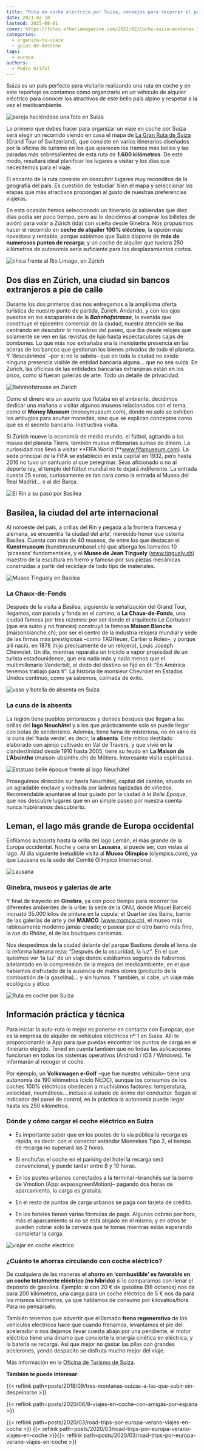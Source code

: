 ```yaml
---
title: "Ruta en coche eléctrico por Suiza, consejos para recorrer el país"
date: 2021-02-10
lastmod: 2025-08-01
cover: https://fotos.etheriamagazine.com/2021/02/Coche-suiza-montanas.jpg
categories: 
  - organiza-tu-viaje
  - guias-de-destino
tags: 
  - europa
authors: 
  - Pedro Grifol
---
```


Suiza es un país perfecto para visitarlo realizando una ruta en coche y en este 
reportaje os contamos cómo organizarlo en un vehículo de alquiler eléctrico para conocer 
los atractivos de este bello país alpino y respetar a la vez el medioambiente. 

![pareja haciéndose una foto en Suiza](https://fotos.etheriamagazine.com/2021/02/coche-Grand-Tour-Suiza.jpg "Ruta en coche por Suiza. © Mattias Nutt")

<!-- LEGACY_UPDATED: **Actualizado 8/2025** -->

Lo primero que debes hacer para organizar un viaje en coche por Suiza será elegir un 
recorrido viendo en casa el mapa de [La Gran Ruta de 
Suiza](https://grandtour.myswitzerland.com/es/) (Grand Tour of Switzerland), que 
consiste en varios itinerarios diseñados por la oficina de turismo en los que aparecen 
los tramos más bellos y las paradas más sobresalientes de esta ruta de **1.600 
kilómetros**. De este modo, resultará ideal planificar los lugares a visitar y los días 
que necesitemos para el viaje. 

El encanto de la ruta consiste en descubrir lugares muy recónditos de la geografía del 
país. Es cuestión de ‘estudiar’ bien el mapa y seleccionar las etapas que más atractivos 
propongan al gusto de nuestras preferencias viajeras. 

En esta ocasión hemos seleccionado un itinerario (a sabiendas que diez días podía ser 
poco tiempo, pero así lo decidimos al comprar los billetes de avión) para volar a Zúrich 
(ida) con vuelta desde Ginebra. Nos propusimos hacer el recorrido en **coche de alquiler 
100% eléctrico**, la opción más novedosa y rentable, porque sabíamos que Suiza dispone 
de **más de numerosos puntos de recarga**; y un coche de alquiler que tuviera 250 
kilómetros de autonomía sería suficiente para los desplazamientos cortos. 

![chica frente al Río Limago, en Zúrich](https://fotos.etheriamagazine.com/2021/02/Suiza-coche-Zurich-Limago.jpg "Río Limago, en Zúrich. © Pedro Grifol")

## Dos días en Zúrich, una ciudad sin bancos extranjeros a pie de calle

Durante los dos primeros días nos entregamos a la amplísima oferta turística de nuestro 
punto de partida, Zúrich. Andando, y con los ojos puestos en los escaparates de la 
_**Bahnhofstrasse**_, la avenida que constituye el epicentro comercial de la ciudad, 
nuestra atención se iba centrando en descubrir lo novedoso del paseo, que iba desde 
relojes que solamente se ven en las revistas de lujo hasta espectaculares cajas de 
bombones. Lo que más nos extrañaba era la inexistente presencia en las aceras de los 
bancos que gestionan los bienes privados de todo el planeta. Y ‘descubrimos’ –por si no 
lo sabéis– que en toda la ciudad no existe ninguna presencia visible de entidad bancaria 
alguna… que no sea suiza. En Zúrich, las oficinas de las entidades bancarias extranjeras 
están en los pisos, como si fueran galerías de arte. Todo un detalle de privacidad. 

![Bahnhofstrasse en Zúrich](https://fotos.etheriamagazine.com/2021/02/Suiza-coche-Zurich.-Bahnhofstrasse.jpg "Bahnhofstrasse en Zúrich. © P. Grifol")

Como el dinero era un asunto que flotaba en el ambiente, decidimos dedicar una mañana a 
visitar algunos museos relacionados con el tema, como el **Money Museum** 
(moneymuseum.com), donde no solo se exhiben los artilugios para acuñar monedas, sino que 
se explican conceptos como qué es el secreto bancario. Instructiva visita. 

Si Zúrich mueve la economía de medio mundo, el fútbol, agitando a las masas del planeta 
Tierra, también mueve millonarias sumas de dinero. La curiosidad nos llevó a visitar 
**FIFA World (**www.fifamuseum.com). La sede principal de la FIFA se estableció en esta 
capital en 1932, pero hasta 2016 no tuvo un santuario al que peregrinar. Seas aficionado 
o no al deporte rey, el templo del fútbol mundial no te dejará indiferente. La entrada 
cuesta 25 euros, curiosamente es tan cara como la entrada al Museo del Real Madrid… o al 
del Barça. 

![El Rin a su paso por Basilea](https://fotos.etheriamagazine.com/2021/02/Suiza-coche-Basilea-rin.jpg "El Rin a su paso por Basilea. © P. Grifol")

## Basilea, la ciudad del arte internacional

Al noroeste del país, a orillas del Rin y pegada a la frontera francesa y alemana, se 
encuentra ‘la ciudad del arte’, merecido honor que ostenta Basilea. Cuenta con más de 40 
museos, de entre los que destacan el **Kunstmuseum** (kunstmuseumbasel.ch) que alberga 
los llamados 10 'picassos' fundamentales, y el **Museo de Jean Tinguely** 
(www.tinguely.ch) maestro de la escultura en hierro y famoso por sus piezas mecánicas 
construidas a partir del reciclaje de todo tipo de materiales. 

![Museo Tinguely en Basilea](https://fotos.etheriamagazine.com/2021/02/Suiza-coche-Basilea-Museo-Tinguely.jpg "Museo Tinguely en Basilea. © P. Grifol")

### La Chaux-de-Fonds

Después de la visita a Basilea, siguiendo la señalización del Grand Tour, llegamos, con 
parada y fonda en el camino, a **La Chaux-de-Fonds**, una ciudad famosa por tres 
razones: por ser donde el arquitecto Le Corbusier (que era suizo y no francés) construyó 
la famosa **Maison Blanche** (maisonblanche.ch); por ser el centro de la industria 
relojera mundial y sede de las firmas más prestigiosas –como TAGHeuer, Cartier o Rolex–; 
y porque allí nació, en 1878 (hijo precisamente de un relojero), Louis Joseph Chevrolet. 
Un día, mientras reparaba un triciclo a vapor propiedad de un turista estadounidense, 
que era nada más y nada menos que el multimillonario Vanderbilt, el dedo del destino se 
fijó en él: “En América tenemos trabajo para ti”. La historia de monsieur Chevrolet en 
Estados Unidos continuó, como ya sabemos, colmada de éxito. 

![vaso y botella de absenta en Suiza](https://fotos.etheriamagazine.com/2021/02/Suiza-coche-absenta.jpg "La Maison de L’Absinthe de Môtiers. © P. Grifol")

### La cuna de la absenta

La región tiene pueblos pintorescos y densos bosques que llegan a las orillas del **lago 
Neuchâtel** y a los que prácticamente solo se puede llegar con botas de senderismo. 
Además, tiene fama de misteriosa, no en vano es la cuna del ‘hada verde’, es decir, la 
**absenta**. Este mítico destilado elaborado con ajenjo cultivado en Val de Travers, y 
que vivió en la clandestinidad desde 1910 hasta 2005, tiene su feudo en **La Maison de 
L’Absinthe** (maison-absinthe.ch) de Môtiers. Interesante visita espirituosa. 

![Estatuas belle époque frente al lago Neuchâtel](https://fotos.etheriamagazine.com/2021/02/Suiza-coche-neuchatel.jpg "La 'Belle Époque' en Neuchâtel. © P. Grifol")

Proseguimos dirección sur hasta Neuchâtel, capital del cantón, situada en un agradable 
enclave y rodeada por laderas tapizadas de viñedos. Recomendable apuntarse al tour 
guiado por la ciudad _à la Belle Époque_, que nos descubre lugares que en un simple 
paseo por nuestra cuenta nunca hubiéramos descubierto. 

## Leman, el lago más grande de Europa occidental

Enfilamos autopista hasta la orilla del lago Lemán, el más grande de la Europa 
occidental. Noche y cena en **Lausana**, si puede ser, con vistas al lago. Al día 
siguiente ineludible visita al **Museo Olímpico** (olympics.com), ya que Lausana es la 
sede del Comité Olímpico Internacional. 

![Lausana](https://fotos.etheriamagazine.com/2021/02/Suiza-coche-Lausana.jpg "Lausana. © P. Grifol")

### Ginebra, museos y galerías de arte

Y final de trayecto en **Ginebra**, ya con poco tiempo para recorrer los diferentes 
ambientes de la urbe: la sede de la ONU, donde Miquel Barceló incrustó 35.000 kilos de 
pintura en la cúpula; el Quartier des Bains, barrio de las galerías de arte y del 
**MAMCO** (www.mamco.ch), el museo más rabiosamente moderno jamás creado; o pasear por 
el otro barrio más fino, la _rue du Rhône_, el de las boutiques carísimas. 

Nos despedimos de la ciudad delante del parque Bastions donde el lema de la reforma 
luterana reza: “Después de la oscuridad, la luz". En el que quisimos ver ‘la luz’ de un 
viaje donde estábamos seguros de habernos adelantado en la comprensión de la mejora del 
medioambiente, en el que habíamos disfrutado de la ausencia de malos olores (producto de 
la combustión de la gasolina)… y sin humos. Y también, si cabe, un viaje más ecológico y 
ético. 

![Ruta en coche por Suiza](https://fotos.etheriamagazine.com/2021/02/Coche-suiza-montanas.jpg "Grand Tour of Switzerland. © Mattias Nutt")

## Información práctica y técnica

Para iniciar la auto-ruta lo mejor es ponerse en contacto con Europcar, que es la 
empresa de alquiler de vehículos eléctricos nº 1 en Suiza. Allí te proporcionarán la App 
para que puedas encontrar los puntos de carga en el itinerario elegido. Tened en cuenta 
también que no todas las aplicaciones funcionan en todos los sistemas operativos 
(Android / iOS / Windows). Te informarán al recoger el coche. 

Por ejemplo, un **Volkswagen e-Golf** –que fue nuestro vehículo– tiene una autonomía de 
190 kilómetros (ciclo NEDC), aunque los consumos de los coches 100% eléctricos obedecen 
a muchísimos factores: temperatura, velocidad, neumáticos… incluso al estado de ánimo 
del conductor. Según el indicador del panel de control, en la práctica la autonomía 
puede llegar hasta los 250 kilómetros. 

### Dónde y cómo cargar el coche eléctrico en Suiza

- Es importante saber que en los postes de la vía pública la recarga es rápida, es decir: con el conector estándar Mennekes Tipo 2, el tiempo de recarga no superará las 2 horas.

- Si enchufas el coche en el parking del hotel la recarga será convencional, y puede tardar entre 8 y 10 horas.

- En los postes urbanos conectados a la terminal –branchés sur la borne de Vmotion (App: evpassgreenMotion)– pagando dos horas de aparcamiento, la carga es gratuita.

- En el resto de puntos de carga urbanos se paga con tarjeta de crédito.

- En los hoteles tienen varias fórmulas de pago. Algunos cobran por hora, más el aparcamiento si no se está alojado en el mismo; y en otros te pueden cobrar solo la cerveza que te tomas mientras estás esperando completar la carga.

![viajar en coche electrico](https://fotos.etheriamagazine.com/2021/02/Suiza-coche-electrico.jpg "Pago con tarjeta de crédito, borne de carga y pago con tarjeta Vmotion. © P.Grifol")

### ¿Cuánto te ahorras circulando con coche eléctrico?

De cualquiera de las maneras **el ahorro en ‘combustible’ es favorable en un coche 
totalmente eléctrico (no híbrido)** si lo comparamos con llenar el depósito de gasolina. 
Ejemplo: si con 20 € de gasolina (98 octanos) nos da para 200 kilómetros, una carga para 
un coche eléctrico de 5 € nos da para los mismos kilómetros, ya que hablamos de consumo 
por kilovatios/hora. Para no pensárselo. 

También tenemos que advertir que el llamado **freno regenerativo** de los vehículos 
eléctricos hace que cuando frenamos, levantamos el pie del acelerador o nos dejamos 
llevar cuesta abajo por una pendiente, el motor eléctrico tiene una dinamo que convierte 
la energía cinética en eléctrica, y la batería se recarga. Así que mejor no gastar las 
pilas con grandes acelerones, yendo despacito se disfruta mucho mejor del viaje. 

Más información en la [Oficina de Turismo de Suiza](http://www.myswitzerland.com/). 

**También te puede interesar**: 

{{< reflink path=posts/2018/09/tres-montanas-suizas-a-las-que-subir-sin-despeinarse >}} 

{{< reflink path=posts/2020/06/8-viajes-en-coche-con-amigas-por-espana >}} 

{{< reflink path=posts/2020/03/road-trips-por-europa-verano-viajes-en-coche >}} {{< 
reflink path=posts/2020/03/road-trips-por-europa-verano-viajes-en-coche >}}{{< reflink 
path=posts/2020/03/road-trips-por-europa-verano-viajes-en-coche >}}
